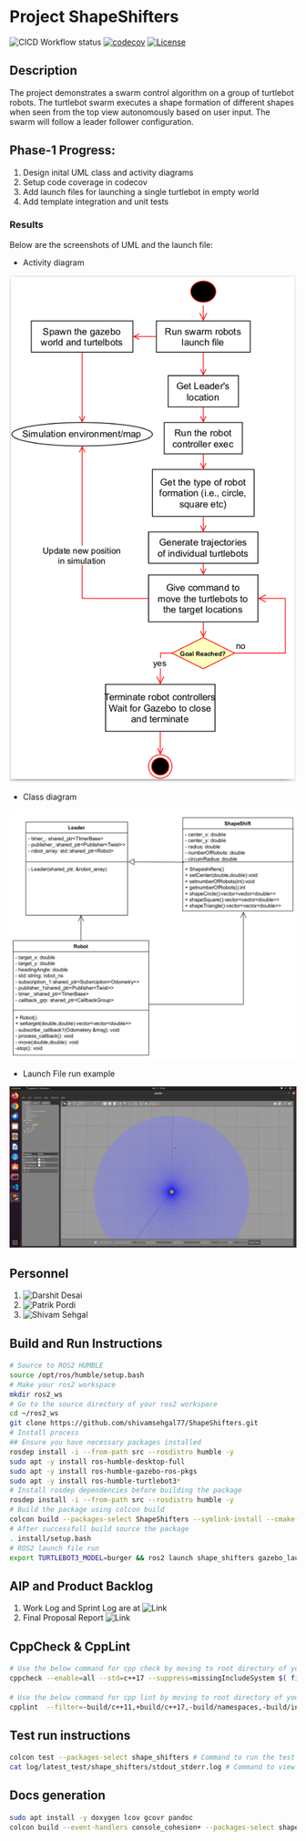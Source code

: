 # Project ShapeShifters
![CICD Workflow status](https://github.com/shivamsehgal77/ShapeShifters/actions/workflows/run-unit-test-and-upload-codecov.yml/badge.svg) [![codecov](https://codecov.io/gh/shivamsehgal77/ShapeShifters/branch/main/graph/badge.svg)](https://codecov.io/gh/shivamsehgal77/ShapeShifters)
[![License](https://img.shields.io/badge/License-MIT-blue.svg)](https://opensource.org/license/mit/)

## Description
The project demonstrates a swarm control algorithm on a group of turtlebot robots. The turtlebot swarm executes a shape formation of different shapes when seen from the top view autonomously based on user input. The swarm will follow a leader follower configuration.

## Phase-1 Progress:
1. Design inital UML class and activity diagrams
2. Setup code coverage in codecov
3. Add launch files for launching a single turtlebot in empty world
4. Add template integration and unit tests

### Results
Below are the screenshots of UML and the launch file:

* Activity diagram

![](screenshots/Phase1_Results/UML_activity.png)

* Class diagram 

![](screenshots/Phase1_Results/UMLClassdiagram.png)

* Launch File run example

![](screenshots/Phase1_Results/launchfile_ex.png)


## Personnel
1. ![Darshit Desai](https://github.com/darshit-desai)
2. ![Patrik Pordi](https://github.com/patrikpordi)
3. ![Shivam Sehgal](https://github.com/shivamsehgal77)


## Build and Run Instructions
```bash
# Source to ROS2 HUMBLE
source /opt/ros/humble/setup.bash
# Make your ros2 workspace
mkdir ros2_ws
# Go to the source directory of your ros2 workspace
cd ~/ros2_ws
git clone https://github.com/shivamsehgal77/ShapeShifters.git
# Install process
## Ensure you have necessary packages installed
rosdep install -i --from-path src --rosdistro humble -y
sudo apt -y install ros-humble-desktop-full
sudo apt -y install ros-humble-gazebo-ros-pkgs
sudo apt -y install ros-humble-turtlebot3*
# Install rosdep dependencies before building the package
rosdep install -i --from-path src --rosdistro humble -y
# Build the package using colcon build
colcon build --packages-select ShapeShifters --symlink-install --cmake-args -DCMAKE_EXPORT_COMPILE_COMMANDS=ON --parallel-workers $(nproc)
# After successfull build source the package
. install/setup.bash
# ROS2 launch file run
export TURTLEBOT3_MODEL=burger && ros2 launch shape_shifters gazebo_launch.py 
```

## AIP and Product Backlog
1. Work Log and Sprint Log are at ![Link](https://docs.google.com/spreadsheets/d/1ph1sYep433EigfkVelYI8igBHbYIN74LMEw9CF0V7-I/edit#gid=2119248820)
2. Final Proposal Report ![Link](https://docs.google.com/document/d/1y6ZIHWb2QU3o7JkHODOUfTqYlNkz0YVxSIHP77x4x8U/edit?usp=sharing)

## CppCheck & CppLint
```bash
# Use the below command for cpp check by moving to root directory of your workspace
cppcheck --enable=all --std=c++17 --suppress=missingIncludeSystem $( find . -name *.cpp | grep -vE -e "^(./build/|./install/|./log/)" ) --check-config  &> cppcheck.txt

# Use the below command for cpp lint by moving to root directory of your workspace 
cpplint  --filter=-build/c++11,+build/c++17,-build/namespaces,-build/include_order $( find . -name *.cpp | grep -vE -e "^(./build/|./install/|./log/)" ) &> cpplint.txt 
```

## Test run instructions
```bash
colcon test --packages-select shape_shifters # Command to run the test
cat log/latest_test/shape_shifters/stdout_stderr.log # Command to view the test result
```

## Docs generation
```bash
sudo apt install -y doxygen lcov gcovr pandoc
colcon build --event-handlers console_cohesion+ --packages-select shape_shifters --cmake-target "docs"
```
